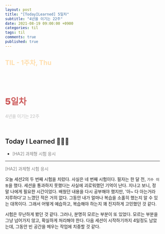 ```yaml
---
layout: post
title: "[TodayILearned] 5일차"
subtitle: "4년을 이기는 22주"
date: 2021-08-19 09:00:00 +0900
categories: til
tags: til
comments: true
published: true
---
```


## <span style="color:navajowhite;">TIL - 1주차, Thu

<br />
<br />

# **<span style="font-weight:900;color:indianred">5일차</span>**

**<span style="color:lightgray">4년을 이기는 22주</span>**

<br />

## <span style="font-weight:600">Today I Learned</span> 🧗🏻‍♂️

- <span style="color:gray">[HA2] 과제형 시험 응시</span>

---

<span style="color:gray">[HA2] 과제형 시험 응시</span>

오늘 세션2의 두 번째 시험을 치렀다.
사실은 네 번째 시험이다.
필자는 한 달 전, `기수 이동`을 했다.
세션을 통과하지 못했다는 사실에 괴로워했던 기억이 난다.
지나고 보니, 정말 나에게 필요한 시간이었다.
배웠던 내용을 다시 공부해야 했지만, '아~ 다 아는거라 지루하다'고 느꼈던 적은 거의 없다.
그동안 내가 얼마나 복습을 소홀히 했는지 알 수 있는 대목이다.
그래서 어떻게 예습하고, 복습해야 하는지 꽤 진지하게 고민했던 것 같다.

시험은 무난하게 봤던 것 같다.
그러나, 분명히 모르는 부분이 또 있었다.
모르는 부분을 그냥 넘어가지 않고, 확실하게 처리해야 한다.
다음 세션이 시작하기까지 4일정도 남았는데, 그동안 빈 공간을 메우는 작업에 치중할 것 같다.
